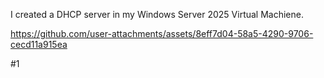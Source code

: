 I created a DHCP server in my Windows Server 2025 Virtual Machiene. 


https://github.com/user-attachments/assets/8eff7d04-58a5-4290-9706-cecd11a915ea

#1
